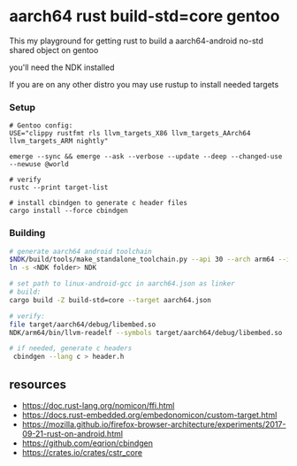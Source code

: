 # aarch64 rust build-std=core gentoo

This my playground for getting rust to build a aarch64-android no-std shared 
object on gentoo

you'll need the NDK installed

If you are on any other distro you may use rustup to install needed targets

### Setup
```
# Gentoo config:
USE="clippy rustfmt rls llvm_targets_X86 llvm_targets_AArch64 llvm_targets_ARM nightly"

emerge --sync && emerge --ask --verbose --update --deep --changed-use --newuse @world

# verify
rustc --print target-list  

# install cbindgen to generate c header files
cargo install --force cbindgen
```

### Building

```bash
# generate aarch64 android toolchain
$NDK/build/tools/make_standalone_toolchain.py --api 30 --arch arm64 --install-dir NDK/arm64
ln -s <NDK folder> NDK

# set path to linux-android-gcc in aarch64.json as linker
# build:
cargo build -Z build-std=core --target aarch64.json

# verify:
file target/aarch64/debug/libembed.so
NDK/arm64/bin/llvm-readelf --symbols target/aarch64/debug/libembed.so | grep foo

# if needed, generate c headers
 cbindgen --lang c > header.h
```

## resources
 - https://doc.rust-lang.org/nomicon/ffi.html
 - https://docs.rust-embedded.org/embedonomicon/custom-target.html
 - https://mozilla.github.io/firefox-browser-architecture/experiments/2017-09-21-rust-on-android.html
 - https://github.com/eqrion/cbindgen
 - https://crates.io/crates/cstr_core 


